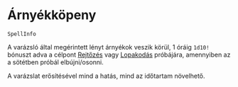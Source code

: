 # Árnyékköpeny

`SpellInfo`

A varázsló által megérintett lényt árnyékok veszik körül, 1 óráig `1d10!` bónuszt adva a célpont [Rejtőzés](skill:hiding) vagy [Lopakodás](skill:stalking) próbájára, amennyiben az a sötétben próbál elbújni/osonni.

A varázslat erősítésével mind a hatás, mind az időtartam növelhető.
